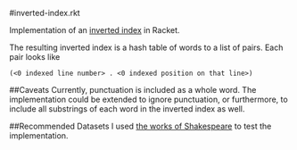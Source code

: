 #inverted-index.rkt

Implementation of an [inverted index](https://en.wikipedia.org/wiki/Inverted_index) in Racket.

The resulting inverted index is a hash table of words to a list of pairs. Each pair looks like

  `(<0 indexed line number> . <0 indexed position on that line>)`

##Caveats
Currently, punctuation is included as a whole word. The implementation could be extended to ignore punctuation, or furthermore, to include all substrings of each word in the inverted index as well.

##Recommended Datasets
I used [the works of Shakespeare](http://www.gutenberg.org/cache/epub/100/pg100.txt) to test the implementation.

